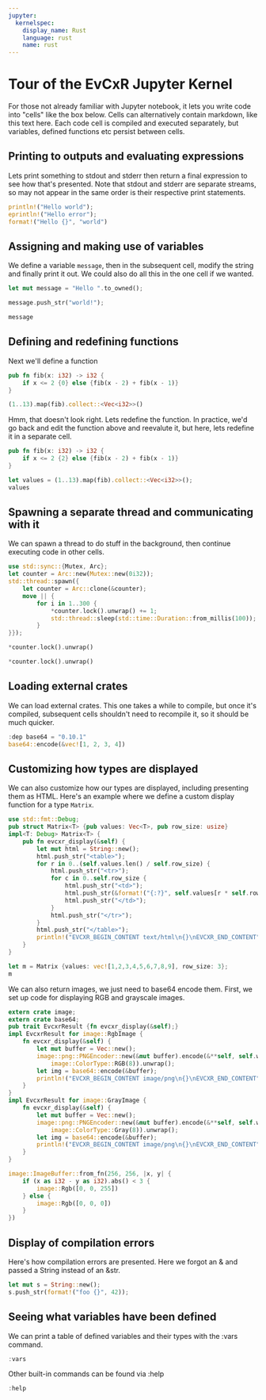 ```yaml
---
jupyter:
  kernelspec:
    display_name: Rust
    language: rust
    name: rust
---
```


# Tour of the EvCxR Jupyter Kernel
For those not already familiar with Jupyter notebook, it lets you write code into "cells" like the box below. Cells can alternatively contain markdown, like this text here. Each code cell is compiled and executed separately, but variables, defined functions etc persist between cells.

## Printing to outputs and evaluating expressions
Lets print something to stdout and stderr then return a final expression to see how that's presented. Note that stdout and stderr are separate streams, so may not appear in the same order is their respective print statements.

```rust
println!("Hello world");
eprintln!("Hello error");
format!("Hello {}", "world")
```

## Assigning and making use of variables
We define a variable `message`, then in the subsequent cell, modify the string and finally print it out. We could also do all this in the one cell if we wanted.

```rust
let mut message = "Hello ".to_owned();
```

```rust
message.push_str("world!");
```

```rust
message
```

## Defining and redefining functions
Next we'll define a function

```rust
pub fn fib(x: i32) -> i32 {
    if x <= 2 {0} else {fib(x - 2) + fib(x - 1)}
}
```

```rust
(1..13).map(fib).collect::<Vec<i32>>()
```

Hmm, that doesn't look right. Lets redefine the function. In practice, we'd go back and edit the function above and reevalute it, but here, lets redefine it in a separate cell.

```rust
pub fn fib(x: i32) -> i32 {
    if x <= 2 {2} else {fib(x - 2) + fib(x - 1)}
}
```

```rust
let values = (1..13).map(fib).collect::<Vec<i32>>();
values
```

## Spawning a separate thread and communicating with it
We can spawn a thread to do stuff in the background, then continue executing code in other cells.

```rust
use std::sync::{Mutex, Arc};
let counter = Arc::new(Mutex::new(0i32));
std::thread::spawn({
    let counter = Arc::clone(&counter);
    move || {
        for i in 1..300 {
            *counter.lock().unwrap() += 1;
            std::thread::sleep(std::time::Duration::from_millis(100));
        }
}});
```

```rust
*counter.lock().unwrap()
```

```rust
*counter.lock().unwrap()
```

## Loading external crates
We can load external crates. This one takes a while to compile, but once it's compiled, subsequent cells shouldn't need to recompile it, so it should be much quicker.

```rust
:dep base64 = "0.10.1"
base64::encode(&vec![1, 2, 3, 4])
```

## Customizing how types are displayed
We can also customize how our types are displayed, including presenting them as HTML. Here's an example where we define a custom display function for a type `Matrix`.

```rust
use std::fmt::Debug;
pub struct Matrix<T> {pub values: Vec<T>, pub row_size: usize}
impl<T: Debug> Matrix<T> {
    pub fn evcxr_display(&self) {
        let mut html = String::new();
        html.push_str("<table>");
        for r in 0..(self.values.len() / self.row_size) {
            html.push_str("<tr>");
            for c in 0..self.row_size {
                html.push_str("<td>");
                html.push_str(&format!("{:?}", self.values[r * self.row_size + c]));
                html.push_str("</td>");
            }
            html.push_str("</tr>");            
        }
        html.push_str("</table>");
        println!("EVCXR_BEGIN_CONTENT text/html\n{}\nEVCXR_END_CONTENT", html);
    }
}
```

```rust
let m = Matrix {values: vec![1,2,3,4,5,6,7,8,9], row_size: 3};
m
```

We can also return images, we just need to base64 encode them. First, we set up code for displaying RGB and grayscale images.

```rust
extern crate image;
extern crate base64;
pub trait EvcxrResult {fn evcxr_display(&self);}
impl EvcxrResult for image::RgbImage {
    fn evcxr_display(&self) {
        let mut buffer = Vec::new();
        image::png::PNGEncoder::new(&mut buffer).encode(&**self, self.width(), self.height(),
            image::ColorType::RGB(8)).unwrap();
        let img = base64::encode(&buffer);
        println!("EVCXR_BEGIN_CONTENT image/png\n{}\nEVCXR_END_CONTENT", img);        
    }
}
impl EvcxrResult for image::GrayImage {
    fn evcxr_display(&self) {
        let mut buffer = Vec::new();
        image::png::PNGEncoder::new(&mut buffer).encode(&**self, self.width(), self.height(),
            image::ColorType::Gray(8)).unwrap();
        let img = base64::encode(&buffer);
        println!("EVCXR_BEGIN_CONTENT image/png\n{}\nEVCXR_END_CONTENT", img);        
    }
}
```

```rust
image::ImageBuffer::from_fn(256, 256, |x, y| {
    if (x as i32 - y as i32).abs() < 3 {
        image::Rgb([0, 0, 255])
    } else {
        image::Rgb([0, 0, 0])
    }
})
```

## Display of compilation errors
Here's how compilation errors are presented. Here we forgot an & and passed a String instead of an &str.

```rust
let mut s = String::new();
s.push_str(format!("foo {}", 42));
```

## Seeing what variables have been defined
We can print a table of defined variables and their types with the :vars command.

```rust
:vars
```

Other built-in commands can be found via :help

```rust
:help
```

```rust

```
